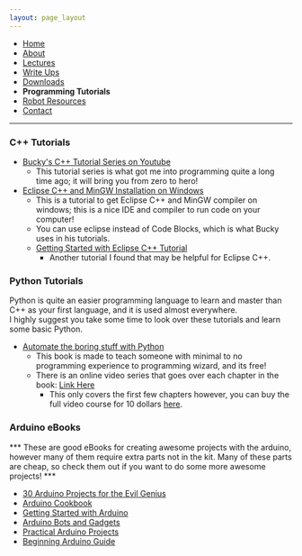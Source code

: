 ```yaml
---
layout: page_layout
---
```

* [Home](../index.md)
* [About](About.md)       
* [Lectures](Lectures.md)
* [Write Ups](Write_Ups.md)
* [Downloads](Downloads.md)
* **Programming Tutorials**
* [Robot Resources](Robot_Resources.md)
* [Contact](Contact.md)

* * *
### C++ Tutorials
- [Bucky's C++ Tutorial Series on Youtube](https://www.youtube.com/watch?v=tvC1WCdV1XU&list=PLAE85DE8440AA6B83)
	- This tutorial series is what got me into programming quite a long time ago; it will bring you from zero to hero!
- [Eclipse C++ and MinGW Installation on Windows](https://goo.gl/m3Xxpd)
	- This is a tutorial to get Eclipse C++ and MinGW compiler on windows; this is a nice IDE and compiler to run code on your computer!
	- You can use eclipse instead of Code Blocks, which is what Bucky uses in his tutorials.
	- [Getting Started with Eclipse C++ Tutorial](https://www.ntu.edu.sg/home/ehchua/programming/howto/EclipseCpp_HowTo.html)
		- Another tutorial I found that may be helpful for Eclipse C++.  

### Python Tutorials
Python is quite an easier programming language to learn and master than C++ as your first language, and it is used almost everywhere.  
I highly suggest you take some time to look over these tutorials and learn some basic Python.  
- [Automate the boring stuff with Python](https://automatetheboringstuff.com)
	- This book is made to teach someone with minimal to no programming experience to programming wizard, and its free!
	- There is an online video series that goes over each chapter in the book: [Link Here](https://www.youtube.com/watch?v=1F_OgqRuSdI&list=PL0-84-yl1fUnRuXGFe_F7qSH1LEnn9LkW)
		- This only covers the first few chapters however, you can buy the full video course for 10 dollars [here](https://www.udemy.com/automate/?couponCode=FOR_LIKE_10_BUCKS).

### Arduino eBooks
*** These are good eBooks for creating awesome projects with the arduino, however many of them require extra parts not in the kit. Many of these parts are cheap, so check them out if you want to do some more awesome projects! ***
- [30 Arduino Projects for the Evil Genius](https://goo.gl/zSbKfb)
- [Arduino Cookbook](https://goo.gl/y9tb88)
- [Getting Started with Arduino](https://goo.gl/DQxMqJ)
- [Arduino Bots and Gadgets](https://goo.gl/EFFjuC)
- [Practical Arduino Projects](https://goo.gl/WdGUeV)
- [Beginning Arduino Guide](https://goo.gl/7sGZMg)
